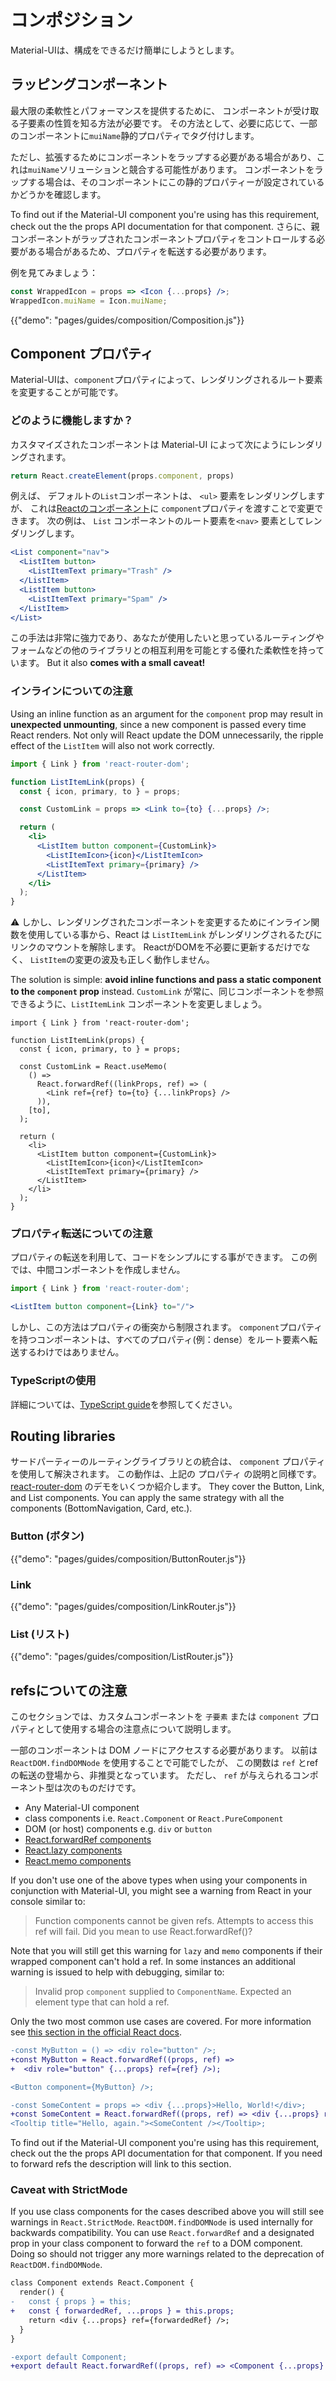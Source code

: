 # コンポジション

<p class="description">Material-UIは、構成をできるだけ簡単にしようとします。</p>

## ラッピングコンポーネント

最大限の柔軟性とパフォーマンスを提供するために、 コンポーネントが受け取る子要素の性質を知る方法が必要です。 その方法として、必要に応じて、一部のコンポーネントに`muiName`静的プロパティでタグ付けします。

ただし、拡張するためにコンポーネントをラップする必要がある場合があり、これは`muiName`ソリューションと競合する可能性があります。 コンポーネントをラップする場合は、そのコンポーネントにこの静的プロパティーが設定されているかどうかを確認します。

To find out if the Material-UI component you're using has this requirement, check out the the props API documentation for that component. さらに、親コンポーネントがラップされたコンポーネントプロパティをコントロールする必要がある場合があるため、プロパティを転送する必要があります。

例を見てみましょう：

```jsx
const WrappedIcon = props => <Icon {...props} />;
WrappedIcon.muiName = Icon.muiName;
```

{{"demo": "pages/guides/composition/Composition.js"}}

## Component プロパティ

Material-UIは、`component`プロパティによって、レンダリングされるルート要素を変更することが可能です。

### どのように機能しますか？

カスタマイズされたコンポーネントは Material-UI によって次にようにレンダリングされます。

```js
return React.createElement(props.component, props)
```

例えば、 デフォルトの`List`コンポーネントは、 `<ul>` 要素をレンダリングしますが、 これは[Reactのコンポーネント](https://reactjs.org/docs/components-and-props.html#function-and-class-components)に `component`プロパティを渡すことで変更できます。 次の例は、 `List` コンポーネントのルート要素を`<nav>` 要素としてレンダリングします。

```jsx
<List component="nav">
  <ListItem button>
    <ListItemText primary="Trash" />
  </ListItem>
  <ListItem button>
    <ListItemText primary="Spam" />
  </ListItem>
</List>
```

この手法は非常に強力であり、あなたが使用したいと思っているルーティングやフォームなどの他のライブラリとの相互利用を可能とする優れた柔軟性を持っています。 But it also **comes with a small caveat!**

### インラインについての注意

Using an inline function as an argument for the `component` prop may result in **unexpected unmounting**, since a new component is passed every time React renders. Not only will React update the DOM unnecessarily, the ripple effect of the `ListItem` will also not work correctly.

```jsx
import { Link } from 'react-router-dom';

function ListItemLink(props) {
  const { icon, primary, to } = props;

  const CustomLink = props => <Link to={to} {...props} />;

  return (
    <li>
      <ListItem button component={CustomLink}>
        <ListItemIcon>{icon}</ListItemIcon>
        <ListItemText primary={primary} />
      </ListItem>
    </li>
  );
}
```

⚠️ しかし、レンダリングされたコンポーネントを変更するためにインライン関数を使用している事から、React は `ListItemLink` がレンダリングされるたびにリンクのマウントを解除します。 ReactがDOMを不必要に更新するだけでなく、 `ListItem`の変更の波及も正しく動作しません。

The solution is simple: **avoid inline functions and pass a static component to the `component` prop** instead. `CustomLink` が常に、同じコンポーネントを参照できるように、`ListItemLink` コンポーネントを変更しましょう。

```tsx
import { Link } from 'react-router-dom';

function ListItemLink(props) {
  const { icon, primary, to } = props;

  const CustomLink = React.useMemo(
    () =>
      React.forwardRef((linkProps, ref) => (
        <Link ref={ref} to={to} {...linkProps} />
      )),
    [to],
  );

  return (
    <li>
      <ListItem button component={CustomLink}>
        <ListItemIcon>{icon}</ListItemIcon>
        <ListItemText primary={primary} />
      </ListItem>
    </li>
  );
}
```

### プロパティ転送についての注意

プロパティの転送を利用して、コードをシンプルにする事ができます。 この例では、中間コンポーネントを作成しません。

```jsx
import { Link } from 'react-router-dom';

<ListItem button component={Link} to="/">
```

しかし、この方法はプロパティの衝突から制限されます。 `component`プロパティを持つコンポーネントは、すべてのプロパティ(例：dense）をルート要素へ転送するわけではありません。

### TypeScriptの使用

詳細については、[TypeScript guide](/guides/typescript/#usage-of-component-prop)を参照してください。

## Routing libraries

サードパーティーのルーティングライブラリとの統合は、 `component` プロパティを使用して解決されます。 この動作は、上記の プロパティ の説明と同様です。 [react-router-dom](https://github.com/ReactTraining/react-router) のデモをいくつか紹介します。 They cover the Button, Link, and List components. You can apply the same strategy with all the components (BottomNavigation, Card, etc.).

### Button (ボタン)

{{"demo": "pages/guides/composition/ButtonRouter.js"}}

### Link

{{"demo": "pages/guides/composition/LinkRouter.js"}}

### List (リスト)

{{"demo": "pages/guides/composition/ListRouter.js"}}

## refsについての注意

このセクションでは、カスタムコンポーネントを `子要素` または `component` プロパティとして使用する場合の注意点について説明します。

一部のコンポーネントは DOM ノードにアクセスする必要があります。 以前は `ReactDOM.findDOMNode` を使用することで可能でしたが、 この関数は `ref` とrefの転送の登場から、非推奨となっています。 ただし、 `ref` が与えられるコンポーネント型は次のものだけです。

- Any Material-UI component
- class components i.e. `React.Component` or `React.PureComponent`
- DOM (or host) components e.g. `div` or `button`
- [React.forwardRef components](https://reactjs.org/docs/react-api.html#reactforwardref)
- [React.lazy components](https://reactjs.org/docs/react-api.html#reactlazy)
- [React.memo components](https://reactjs.org/docs/react-api.html#reactmemo)

If you don't use one of the above types when using your components in conjunction with Material-UI, you might see a warning from React in your console similar to:

> Function components cannot be given refs. Attempts to access this ref will fail. Did you mean to use React.forwardRef()?

Note that you will still get this warning for `lazy` and `memo` components if their wrapped component can't hold a ref. In some instances an additional warning is issued to help with debugging, similar to:

> Invalid prop `component` supplied to `ComponentName`. Expected an element type that can hold a ref.

Only the two most common use cases are covered. For more information see [this section in the official React docs](https://reactjs.org/docs/forwarding-refs.html).

```diff
-const MyButton = () => <div role="button" />;
+const MyButton = React.forwardRef((props, ref) =>
+  <div role="button" {...props} ref={ref} />);

<Button component={MyButton} />;
```

```diff
-const SomeContent = props => <div {...props}>Hello, World!</div>;
+const SomeContent = React.forwardRef((props, ref) => <div {...props} ref={ref}>Hello, World!</div>);
<Tooltip title="Hello, again."><SomeContent /></Tooltip>;
```

To find out if the Material-UI component you're using has this requirement, check out the the props API documentation for that component. If you need to forward refs the description will link to this section.

### Caveat with StrictMode

If you use class components for the cases described above you will still see warnings in `React.StrictMode`. `ReactDOM.findDOMNode` is used internally for backwards compatibility. You can use `React.forwardRef` and a designated prop in your class component to forward the `ref` to a DOM component. Doing so should not trigger any more warnings related to the deprecation of `ReactDOM.findDOMNode`.

```diff
class Component extends React.Component {
  render() {
-   const { props } = this;
+   const { forwardedRef, ...props } = this.props;
    return <div {...props} ref={forwardedRef} />;
  }
}

-export default Component;
+export default React.forwardRef((props, ref) => <Component {...props} forwardedRef={ref} />);
```
